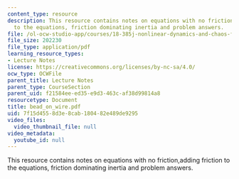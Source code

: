 ```yaml
---
content_type: resource
description: This resource contains notes on equations with no friction,adding friction
  to the equations, friction dominating inertia and problem answers.
file: /ol-ocw-studio-app/courses/18-385j-nonlinear-dynamics-and-chaos-fall-2004/7f15d4558d3e8cab180482e489de9295_bead_on_wire.pdf
file_size: 202230
file_type: application/pdf
learning_resource_types:
- Lecture Notes
license: https://creativecommons.org/licenses/by-nc-sa/4.0/
ocw_type: OCWFile
parent_title: Lecture Notes
parent_type: CourseSection
parent_uid: f21584ee-ed35-e9d3-463c-af38d99814a8
resourcetype: Document
title: bead_on_wire.pdf
uid: 7f15d455-8d3e-8cab-1804-82e489de9295
video_files:
  video_thumbnail_file: null
video_metadata:
  youtube_id: null
---
```

This resource contains notes on equations with no friction,adding friction to the equations, friction dominating inertia and problem answers.